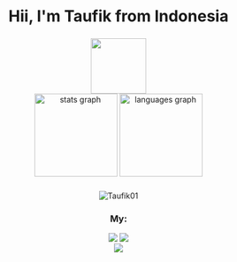<h1 align="center">
  Hii, I'm Taufik from Indonesia
</h1>

###

<div id="header" align="center">
  <img src="https://media2.giphy.com/media/WIQ0N0OUvei1OW1h9Z/giphy.gif?cid=6c09b952bmmin7skljcajrqiakxvjakjglo52eljnmu94v9e&ep=v1_internal_gif_by_id&rid=giphy.gif&ct=s" width="100"/>
</div>

<div align="center">
  <img src="https://github-readme-stats.vercel.app/api?username=fycko&hide_title=false&hide_rank=false&show_icons=true&include_all_commits=false&count_private=true&disable_animations=false&theme=radical&locale=en&hide_border=false" height="150" alt="stats graph"  />
  <img src="https://github-readme-stats.vercel.app/api/top-langs?username=fycko&locale=en&hide_title=false&layout=compact&card_width=320&langs_count=6&theme=radical&hide_border=false" height="150" alt="languages graph"  />

###

<p align='center'><img src="https://komarev.com/ghpvc/?username=Taufik-N-A&label=Total%20Profile%20Visitor&color=blue&style=for-the-badge" alt="Taufik01" />

### My:
<p align="center">
<a href="https://t.me/Taufik_N_A"><img src="https://img.shields.io/badge/Telegram-2CA5E0?style=for-the-badge&logo=telegram&logoColor=white"></a>
<a href="https://fb.me/taufiknurohman.afiko"><img src="https://img.shields.io/badge/Facebook-blue?style=for-the-badge&logo=facebook&logoColor=white"></a>
<br>
<a href="https://www.youtube.com/@taufik.n.a"><img src="https://img.shields.io/badge/Youtube--Channel-e02c2c?style=for-the-badge&logo=youtube&logoColor=white"></a>
</p>

</div>
